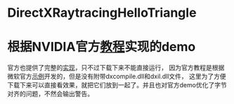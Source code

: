 # DirectXRaytracingHelloTriangle
# 根据NVIDIA官方[教程](https://developer.nvidia.com/rtx/raytracing/dxr/dx12-raytracing-tutorial-part-1)实现的demo
官方也提供了完整的[实现](https://developer.nvidia.com/rtx/raytracing/dxr/tutorial/Files/DXRTutorial_Extra.zip)，只不过下载下来不能直接运行，
因为官方教程是根据微软官方[示例](https://github.com/microsoft/DirectX-Graphics-Samples/tree/master/Samples/Desktop/D3D12Raytracing)开发的，但是没有附带dxcompile.dll和dxil.dll文件，
这里为了方便下载下来可以直接看效果，就把它们放到一起了。并且也对官方demo优化了字节对齐的问题，不然会输出警告。
